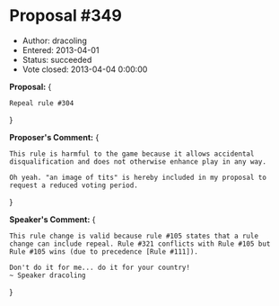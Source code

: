 Proposal #349
============= 
* Author: dracoling
* Entered: 2013-04-01
* Status: succeeded
* Vote closed: 2013-04-04 0:00:00

__Proposal:__
{

    Repeal rule #304

}

__Proposer's Comment:__
{
  
    This rule is harmful to the game because it allows accidental
    disqualification and does not otherwise enhance play in any way.
    
    Oh yeah. "an image of tits" is hereby included in my proposal to 
    request a reduced voting period.

}

__Speaker's Comment:__
{
  
    This rule change is valid because rule #105 states that a rule
    change can include repeal. Rule #321 conflicts with Rule #105 but
    Rule #105 wins (due to precedence [Rule #111]).
    
    Don't do it for me... do it for your country!
    ~ Speaker dracoling

}
